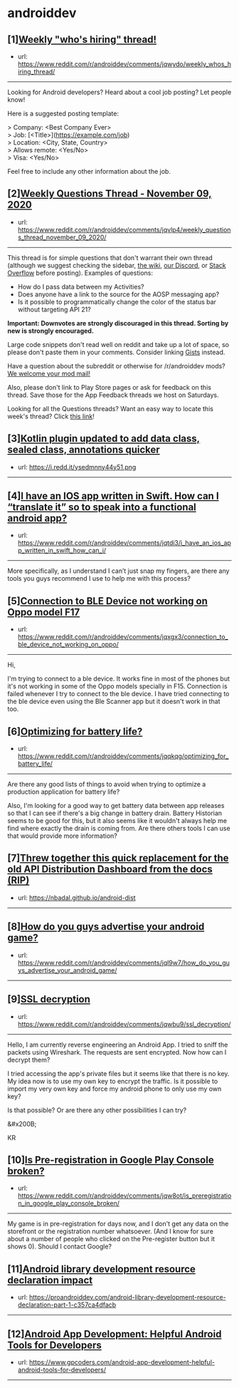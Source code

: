 # androiddev
## [1][Weekly "who's hiring" thread!](https://www.reddit.com/r/androiddev/comments/jqwydo/weekly_whos_hiring_thread/)
- url: https://www.reddit.com/r/androiddev/comments/jqwydo/weekly_whos_hiring_thread/
---
Looking for Android developers? Heard about a cool job posting? Let people know!

Here is a suggested posting template:

&gt; Company: &lt;Best Company Ever&gt;  
&gt; Job: [&lt;Title&gt;]\(https://example.com/job)  
&gt; Location: &lt;City, State, Country&gt;  
&gt; Allows remote: &lt;Yes/No&gt;  
&gt; Visa: &lt;Yes/No&gt;  

Feel free to include any other information about the job.
## [2][Weekly Questions Thread - November 09, 2020](https://www.reddit.com/r/androiddev/comments/jqvlp4/weekly_questions_thread_november_09_2020/)
- url: https://www.reddit.com/r/androiddev/comments/jqvlp4/weekly_questions_thread_november_09_2020/
---
This thread is for simple questions that don't warrant their own thread (although we suggest checking the sidebar, [the wiki](http://www.reddit.com/r/androiddev/wiki/), [our Discord](https://discord.gg/D2cNrqX), or [Stack Overflow](http://stackoverflow.com) before posting). Examples of questions:

* How do I pass data between my Activities?
* Does anyone have a link to the source for the AOSP messaging app?
* Is it possible to programmatically change the color of the status bar without targeting API 21?

**Important: Downvotes are strongly discouraged in this thread. Sorting by new is strongly encouraged.**

Large code snippets don't read well on reddit and take up a lot of space, so please don't paste them in your comments. Consider linking [Gists](https://gist.github.com) instead.

Have a question about the subreddit or otherwise for /r/androiddev mods? [We welcome your mod mail!](http://www.reddit.com/message/compose?to=%2Fr%2Fandroiddev)

Also, please don't link to Play Store pages or ask for feedback on this thread. Save those for the App Feedback threads we host on Saturdays.

Looking for all the Questions threads? Want an easy way to locate this week's thread? Click [this link](https://www.reddit.com/r/androiddev/search?q=title%3A%22questions+thread%22+author%3A%22AutoModerator%22&amp;restrict_sr=on&amp;sort=new&amp;t=all)!
## [3][Kotlin plugin updated to add data class, sealed class, annotations quicker](https://www.reddit.com/r/androiddev/comments/jqnn6m/kotlin_plugin_updated_to_add_data_class_sealed/)
- url: https://i.redd.it/ysedmnny44y51.png
---

## [4][I have an IOS app written in Swift. How can I “translate it” so to speak into a functional android app?](https://www.reddit.com/r/androiddev/comments/jqtdi3/i_have_an_ios_app_written_in_swift_how_can_i/)
- url: https://www.reddit.com/r/androiddev/comments/jqtdi3/i_have_an_ios_app_written_in_swift_how_can_i/
---
More specifically, as I understand I can’t just snap my fingers, are there any tools you guys recommend I use to help me with this process?
## [5][Connection to BLE Device not working on Oppo model F17](https://www.reddit.com/r/androiddev/comments/jqxgx3/connection_to_ble_device_not_working_on_oppo/)
- url: https://www.reddit.com/r/androiddev/comments/jqxgx3/connection_to_ble_device_not_working_on_oppo/
---
Hi,

I'm trying to connect to a ble device. It works fine in most of the phones but it's not working in some of the Oppo models specially in  F15. Connection is failed whenever I try to connect to the ble device. I have tried connecting to the ble device even using the Ble Scanner app but it doesn't work in that too.
## [6][Optimizing for battery life?](https://www.reddit.com/r/androiddev/comments/jqqkqg/optimizing_for_battery_life/)
- url: https://www.reddit.com/r/androiddev/comments/jqqkqg/optimizing_for_battery_life/
---
Are there any good lists of things to avoid when trying to optimize a production application for battery life?

Also, I'm looking for a good way to get battery data between app releases so that I can see if there's a big change in battery drain. Battery Historian seems to be good for this, but it also seems like it wouldn't always help me find where exactly the drain is coming from. Are there others tools I can use that would provide more information?
## [7][Threw together this quick replacement for the old API Distribution Dashboard from the docs (RIP)](https://www.reddit.com/r/androiddev/comments/jqlxfg/threw_together_this_quick_replacement_for_the_old/)
- url: https://nbadal.github.io/android-dist
---

## [8][How do you guys advertise your android game?](https://www.reddit.com/r/androiddev/comments/jql9w7/how_do_you_guys_advertise_your_android_game/)
- url: https://www.reddit.com/r/androiddev/comments/jql9w7/how_do_you_guys_advertise_your_android_game/
---

## [9][SSL decryption](https://www.reddit.com/r/androiddev/comments/jqwbu9/ssl_decryption/)
- url: https://www.reddit.com/r/androiddev/comments/jqwbu9/ssl_decryption/
---
Hello, I am currently reverse engineering an Android App. I tried to sniff the packets using Wireshark. The requests are sent encrypted. Now how can I decrypt them?  


I tried accessing the app's private files but it seems like that there is no key.  
My idea now is to use my own key to encrypt the traffic. Is it possible to import my very own key and force my android phone to only use my own key?  


Is that possible? Or are there any other possibilities I can try?

&amp;#x200B;

KR
## [10][Is Pre-registration in Google Play Console broken?](https://www.reddit.com/r/androiddev/comments/jqw8ot/is_preregistration_in_google_play_console_broken/)
- url: https://www.reddit.com/r/androiddev/comments/jqw8ot/is_preregistration_in_google_play_console_broken/
---
 My game is in pre-registration for days now, and I don't get any data on the storefront or the registration number whatsoever. (And I know for sure about a number of people who clicked on the Pre-register button but it shows 0). Should I contact Google?
## [11][Android library development resource declaration impact](https://www.reddit.com/r/androiddev/comments/jqvzf6/android_library_development_resource_declaration/)
- url: https://proandroiddev.com/android-library-development-resource-declaration-part-1-c357ca4dfacb
---

## [12][Android App Development: Helpful Android Tools for Developers](https://www.reddit.com/r/androiddev/comments/jqvrz6/android_app_development_helpful_android_tools_for/)
- url: https://www.gpcoders.com/android-app-development-helpful-android-tools-for-developers/
---

